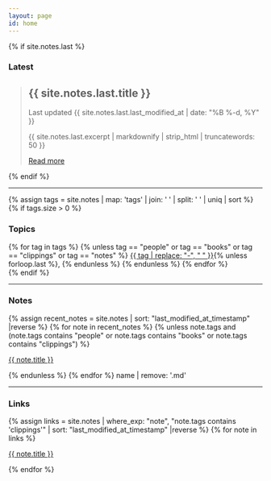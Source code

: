 ```yaml
---
layout: page
id: home
---
```


<article>
<section>
{% if site.notes.last %}
<h1>Latest</h1>

<blockquote>
<h2>{{ site.notes.last.title }}</h2>

<p class="time">
<time datetime="{{ sites.notes.last.last_modified_at | date_to_xmlschema }}">
Last updated {{ site.notes.last.last_modified_at | date: "%B %-d, %Y" }}
</time>
</p>

<p>{{ site.notes.last.excerpt | markdownify | strip_html | truncatewords: 50 }}</p>
<p><a class="internal-link" href="{{ site.notes.last.url }}">Read more</a></p>
</blockquote>
{% endif %}

<hr/>

{% assign tags = site.notes | map: 'tags' | join: ' '  | split: ' ' | uniq | sort %}
{% if tags.size > 0 %}
<h1>Topics</h1>

<div>
{% for tag in tags %}
{% unless tag == "people" or tag == "books" or tag == "clippings" or tag == "notes" %}
<a class="tag" href="#{{tag}}" target="_self">{{ tag | replace: "-", "&nbsp;" }}</a>{% unless forloop.last %}, {% endunless %}
{% endunless %}
{% endfor %}
</div>
{% endif %}

<hr/>

<h1>Notes</h1>
{% assign recent_notes = site.notes | sort: "last_modified_at_timestamp" |reverse %}
{% for note in recent_notes %}
{% unless note.tags and (note.tags contains "people" or note.tags contains "books" or note.tags contains "clippings") %}
<p>
<a class="internal-link" href="{{ site.baseurl }}{{ note.url }}">{{ note.title }}</a>
</p>
{% endunless %}
{% endfor %}
name | remove: '.md'
<hr/>

<h1>Links</h1>
{% assign links = site.notes | where_exp: "note", "note.tags contains 'clippings'" | sort: "last_modified_at_timestamp" |reverse %}
{% for note in links %}
<p>
<a href="{{ note.source }}">{{ note.title }}</a>
</p>
{% endfor %}
</section>
</article>